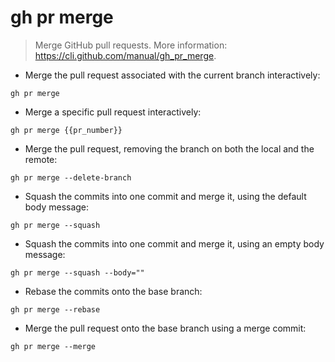 # gh pr merge

> Merge GitHub pull requests.
> More information: <https://cli.github.com/manual/gh_pr_merge>.

- Merge the pull request associated with the current branch interactively:

`gh pr merge`

- Merge a specific pull request interactively:

`gh pr merge {{pr_number}}`

- Merge the pull request, removing the branch on both the local and the remote:

`gh pr merge --delete-branch`

- Squash the commits into one commit and merge it, using the default body message:

`gh pr merge --squash`

- Squash the commits into one commit and merge it, using an empty body message:

`gh pr merge --squash --body=""`

- Rebase the commits onto the base branch:

`gh pr merge --rebase`

- Merge the pull request onto the base branch using a merge commit:

`gh pr merge --merge`
